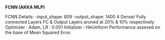 **FCNN (AKKA MLP)**

FCNN Details:
-input_shape: 809
-output_shape: 1400
4 Dense/ Fully connected Layers
FC & Output Layers pruned at 20% & 10%  respectively
Optimizer : Adam, LR : 0.001
Initializer : HeUniform
Performance assesed on the base of Mean Squared Error.
